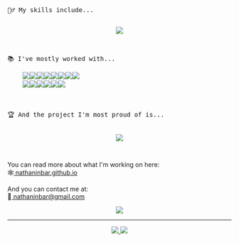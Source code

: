
<pre>

🤹‍♂️ My skills include...
      <p align="center"><img src="https://github-readme-stats.vercel.app/api/top-langs/?username=NathanInbar&layout=compact&hide_title=true&langs_count=4&theme=tokyonight" /></p>
    
📚 I've mostly worked with...

    <img src="https://img.shields.io/badge/python-3670A0?style=for-the-badge&logo=python&logoColor=ffdd54" /><img src="https://img.shields.io/badge/c-%2300599C.svg?style=for-the-badge&logo=c&logoColor=white" /><img src="https://img.shields.io/badge/c%23-%23239120.svg?style=for-the-badge&logo=c-sharp&logoColor=white" /><img src="https://img.shields.io/badge/java-%23ED8B00.svg?style=for-the-badge&logo=java&logoColor=white" /><img src="https://img.shields.io/badge/html5-%23E34F26.svg?style=for-the-badge&logo=html5&logoColor=white" /><img src="https://img.shields.io/badge/css3-%231572B6.svg?style=for-the-badge&logo=css3&logoColor=white" /><img src="https://img.shields.io/badge/javascript-%23323330.svg?style=for-the-badge&logo=javascript&logoColor=%23F7DF1E" /><img src="https://img.shields.io/badge/flask-%23000.svg?style=for-the-badge&logo=flask&logoColor=white" />
    <img src="https://img.shields.io/badge/pandas-%23150458.svg?style=for-the-badge&logo=pandas&logoColor=white" /><img src="https://img.shields.io/badge/Electron-191970?style=for-the-badge&logo=Electron&logoColor=white" /><img src="https://img.shields.io/badge/sqlite-%2307405e.svg?style=for-the-badge&logo=sqlite&logoColor=white" /><img src="https://img.shields.io/badge/react-%2320232a.svg?style=for-the-badge&logo=react&logoColor=%2361DAFB" /><img src="https://img.shields.io/badge/unity-%23000000.svg?style=for-the-badge&logo=unity&logoColor=white" /><img src="https://img.shields.io/badge/Anaconda-%2344A833.svg?style=for-the-badge&logo=anaconda&logoColor=white" />


    
🏆 And the project I'm most proud of is...
    <p align="center"/><img src="https://github-readme-stats.vercel.app/api/pin/?username=NathanInbar&repo=ConsciousCamper&theme=tokyonight" /></p>
</pre>

You can read more about what I'm working on here: \
  🕸️<a href="nathaninbar.github.io"> nathaninbar.github.io </a>

And you can contact me at: \
  📧<a href="mailto:nathaninbar@gmail.com"> nathaninbar@gmail.com </a>
  
<p align="center">
  <img src="https://github-readme-stats.vercel.app/api?username=NathanInbar&count_private=true&show_icons=true&hide_title=true&theme=tokyonight" />
</p>

<hr/>
  <p align="center">
    <a href="https://www.instagram.com/nathan.inbar/">
      <img src="https://img.shields.io/badge/<nathan.inbar>-%23E4405F.svg?style=for-the-badge&logo=Instagram&logoColor=white" />
    </a>
    <a href="https://www.youtube.com/channel/UCahrVvPF1AXO28POOpsUhMQ" />
      <img src="https://img.shields.io/badge/Nathan Inbar-%23FF0000.svg?style=for-the-badge&logo=YouTube&logoColor=white" />
    </a>
  </p>
